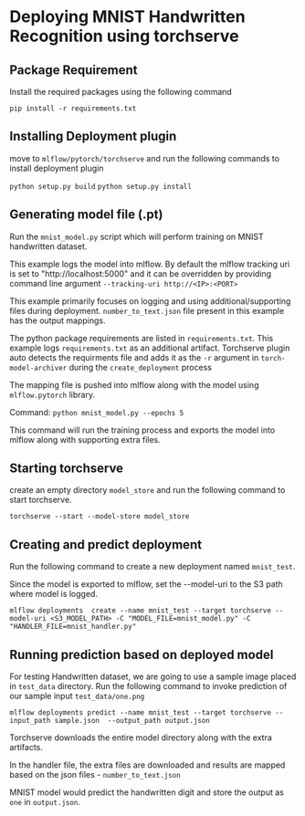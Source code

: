 # Deploying MNIST Handwritten Recognition using torchserve

## Package Requirement

Install the required packages using the following command

`pip install -r requirements.txt`

## Installing Deployment plugin

move to `mlflow/pytorch/torchserve` and run the following commands to install deployment plugin

`python setup.py build`
`python setup.py install`


## Generating model file (.pt)

Run the `mnist_model.py` script which will perform training on MNIST handwritten dataset. 

This example logs the model into mlflow. By default the mlflow tracking uri is set to "http://localhost:5000"
and it can be overridden by providing  command line argument `--tracking-uri http://<IP>:<PORT>`

This example primarily focuses on logging and using additional/supporting files during deployment. 
`number_to_text.json` file present in this example has the output mappings. 

The python package requirements are listed in `requirements.txt`.
This example logs `requirements.txt` as an additional artifact. Torchserve plugin auto detects the
requirments file and adds it as the `-r` argument in `torch-model-archiver` during the `create_deployment` process

The mapping file is pushed into mlflow along with the model using `mlflow.pytorch` library. 

Command: `python mnist_model.py --epochs 5`

This command will run the training process and exports the model into mlflow along with supporting extra files. 

## Starting torchserve

create an empty directory `model_store` and run the following command to start torchserve.

`torchserve --start --model-store model_store`

## Creating and predict deployment

Run the following command to create a new deployment named `mnist_test`.

Since the model is exported to mlflow, set the --model-uri to the S3 path where model is logged. 

`mlflow deployments  create --name mnist_test --target torchserve --model-uri <S3_MODEL_PATH> -C "MODEL_FILE=mnist_model.py" -C "HANDLER_FILE=mnist_handler.py"`

## Running prediction based on deployed model

For testing Handwritten dataset, we are going to use a sample image placed in `test_data` directory. 
Run the following command to invoke prediction of our sample input `test_data/one.png`

`mlflow deployments predict --name mnist_test --target torchserve --input_path sample.json  --output_path output.json`

Torchserve downloads the entire model directory along with the extra artifacts. 

In the handler file, the extra files are downloaded and results are mapped based on the json files - `number_to_text.json`

MNIST model would predict the handwritten digit and store the output as `one` in `output.json`.

